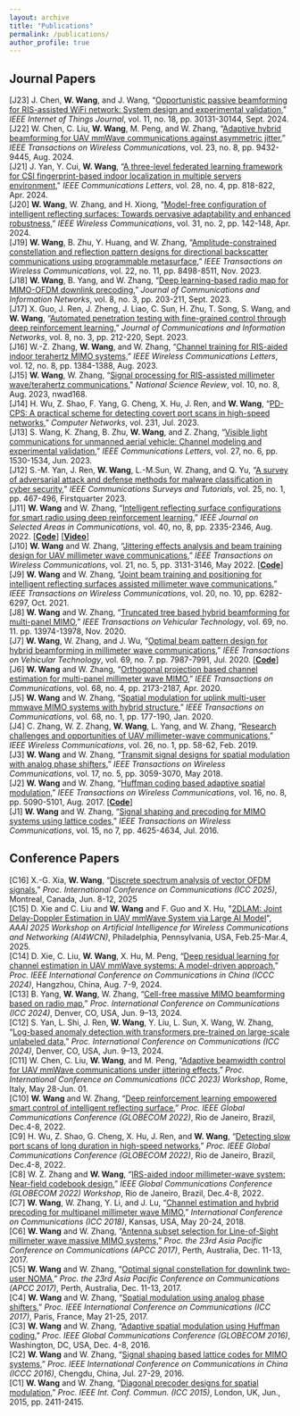 ```yaml
---
layout: archive
title: "Publications"
permalink: /publications/
author_profile: true
---
```


Journal Papers 
------
[J23] J. Chen, **W. Wang**, and J. Wang, “[Opportunistic passive beamforming for RIS-assisted WiFi network: System design and experimental validation](https://ieeexplore.ieee.org/document/10552124),” *IEEE Internet of Things Journal*, vol. 11, no. 18, pp. 30131-30144, Sept. 2024. <br>
[J22] W. Chen, C. Liu, **W. Wang**, M. Peng, and W. Zhang, “[Adaptive hybrid beamforming for UAV mmWave communications against asymmetric jitter](https://ieeexplore.ieee.org/document/10436051),” *IEEE Transactions on Wireless Communications*,  vol. 23, no. 8, pp. 9432-9445, Aug. 2024. <br>
[J21] J. Yan, Y. Cui, **W. Wang**, “[A three-level federated learning framework for CSI fingerprint-based indoor localization in multiple servers environment](https://ieeexplore.ieee.org/document/10412104)," *IEEE Communications Letters*, vol. 28, no. 4, pp. 818-822, Apr. 2024. <br>
[J20] **W. Wang**, W. Zhang, and H. Xiong, “[Model-free configuration of intelligent reflecting surfaces: Towards pervasive adaptability and enhanced robustness](https://ieeexplore.ieee.org/document/10049303),” *IEEE Wireless Communications*, vol. 31, no. 2, pp. 142-148, Apr. 2024. <br>
[J19] **W. Wang**, B. Zhu, Y. Huang, and W. Zhang, “[Amplitude-constrained constellation and reflection pattern designs for directional backscatter communications using programmable metasurface](https://ieeexplore.ieee.org/document/10097675),”  *IEEE Transactions on Wireless Communications*, vol. 22, no. 11, pp. 8498-8511, Nov. 2023. <br>
[J18] **W. Wang**, B. Yang, and W. Zhang, “[Deep learning-based radio map for MIMO-OFDM downlink precoding](https://ieeexplore.ieee.org/document/10272348),”  *Journal of Communications and Information Networks*, vol. 8, no. 3, pp. 203-211, Sept. 2023. <br>
[J17] X. Guo, J. Ren, J. Zheng, J. Liao, C. Sun, H. Zhu, T. Song, S. Wang, and **W. Wang**, “[Automated penetration testing with fine-grained control through deep reinforcement learning](https://ieeexplore.ieee.org/document/10272349),” *Journal of Communications and Information Networks*, vol. 8, no. 3, pp. 212-220, Sept. 2023. <br>
[J16] W.-Z. Zhang, **W. Wang**, and W. Zhang, “[Channel training for RIS-aided indoor terahertz MIMO systems,](https://ieeexplore.ieee.org/abstract/document/10123013)” *IEEE Wireless Communications Letters*, vol. 12, no. 8, pp. 1384-1388, Aug. 2023. <br>
[J15] **W. Wang**, W. Zhang, “[Signal processing for RIS-assisted millimeter wave/terahertz communications](https://academic.oup.com/nsr/advance-article-abstract/doi/10.1093/nsr/nwad168/7190655)," *National Science Review*, vol. 10, no. 8, Aug. 2023, nwad168. <br>
[J14] H. Wu, Z. Shao, F. Yang, G. Cheng, X. Hu, J. Ren, and **W. Wang**, “[PD-CPS: A practical scheme for detecting covert port scans in high-speed networks](https://doi.org/10.1016/j.comnet.2023.109825),”
*Computer Networks*, vol. 231, Jul. 2023. <br>
[J13] S. Wang, K. Zhang, B. Zhu, **W. Wang**, and Z. Zhang, “[Visible light communications for unmanned aerial vehicle: Channel modeling and experimental validation](https://ieeexplore.ieee.org/document/10103523),” *IEEE Communications Letters*, vol. 27, no. 6, pp. 1530-1534, Jun. 2023. <br>
[J12] S.-M. Yan, J. Ren, **W. Wang**, L.-M.Sun, W. Zhang, and Q. Yu, “[A survey of adversarial attack and defense methods for malware classification in cyber security](https://ieeexplore.ieee.org/document/9964330),” *IEEE Communications Surveys and Tutorials*, vol. 25, no. 1, pp. 467-496, Firstquarter 2023. <br>
[J11] **W. Wang** and W. Zhang, “[Intelligent reflecting surface configurations for smart radio using deep reinforcement learning](https://ieeexplore.ieee.org/document/9794416),” *IEEE Journal on Selected Areas in Communications*, vol. 40, no, 8, pp. 2335-2346, Aug. 2022. [[**Code**](https://github.com/WeiWang-WYS/IRSconfigurationDRL)] [[**Video**](https://weiwang-wys.github.io/talks/2022-12-7-talk)]<br>
[J10] **W. Wang** and W. Zhang, “[Jittering effects analysis and beam training design for UAV millimeter wave communications](https://ieeexplore.ieee.org/document/9573459),” *IEEE Transactions on Wireless Communications*, vol. 21, no. 5, pp. 3131-3146, May 2022. [[**Code**](https://github.com/WeiWang-WYS/Near-Field_Far-Field)]<br>
[J9] **W. Wang** and W. Zhang, “[Joint beam training and positioning for intelligent reflecting surfaces assisted millimeter wave communications](https://ieeexplore.ieee.org/document/9410435),” *IEEE Transactions on Wireless Communications*, vol. 20, no. 10, pp. 6282-6297, Oct. 2021. <br>
[J8] **W. Wang** and W. Zhang, “[Truncated tree based hybrid beamforming for multi-panel MIMO](https://ieeexplore.ieee.org/document/9199129/),” *IEEE Transactions on Vehicular Technology*, vol. 69, no. 11. pp. 13974-13978, Nov. 2020. <br>
[J7] **W. Wang**, W. Zhang, and J. Wu, “[Optimal beam pattern design for hybrid beamforming in millimeter wave communications](https://ieeexplore.ieee.org/document/9086134),” *IEEE Transactions on Vehicular Technology*, vol. 69, no. 7. pp. 7987-7991, Jul. 2020. [[**Code**](https://github.com/WeiWang-WYS/BeamPatternDesign)] <br>
[J6] **W. Wang** and W. Zhang, “[Orthogonal projection based channel estimation for multi-panel millimeter wave MIMO](https://ieeexplore.ieee.org/document/8955809),” *IEEE Transactions on Communications*, vol. 68, no. 4, pp. 2173-2187, Apr. 2020. <br>
[J5] **W. Wang** and W. Zhang, “[Spatial modulation for uplink multi-user mmwave MIMO systems with hybrid structure](https://ieeexplore.ieee.org/document/8876878/),” *IEEE Transactions on Communications*, vol. 68, no. 1, pp. 177-190, Jan. 2020. <br>
[J4] C. Zhang, W. Z. Zhang, **W. Wang**, L. Yang, and W. Zhang, “[Research challenges and opportunities of UAV millimeter-wave communications](https://ieeexplore.ieee.org/document/8641426/),” *IEEE Wireless Communications*, vol. 26, no. 1, pp. 58-62, Feb. 2019. <br>
[J3] **W. Wang** and W. Zhang, “[Transmit signal designs for spatial modulation with analog phase shifters](http://ieeexplore.ieee.org/document/8299577/),” *IEEE Transactions on Wireless Communications*, vol. 17, no. 5, pp. 3059-3070, May 2018. <br>
[J2] **W. Wang** and W. Zhang, “[Huffman coding based adaptive spatial modulation](http://ieeexplore.ieee.org/document/7933242/),” *IEEE Transactions on Wireless Communications*, vol. 16, no. 8, pp. 5090-5101, Aug. 2017. [[**Code**](https://github.com/WeiWang-WYS/Huffman-coding-based-adaptive-spatial-modulation)] <br>
[J1] **W. Wang** and W. Zhang, “[Signal shaping and precoding for MIMO systems using lattice codes](http://ieeexplore.ieee.org/xpl/articleDetails.jsp?arnumber=7435312),” *IEEE Transactions on Wireless Communications*, vol. 15, no 7, pp. 4625-4634, Jul. 2016. <br>

Conference Papers
------
[C16] X.-G. Xia, **W. Wang**, “[Discrete spectrum analysis of vector OFDM signals](https://arxiv.org/pdf/2407.19503),” *Proc. International Conference on Communications (ICC 2025)*, Montreal, Canada, Jun. 8-12, 2025 <br>
[C15] D. Xie and C. Liu and **W. Wang** and F. Guo and X. Hu, "[2DLAM: Joint Delay-Doppler Estimation in UAV mmWave System via Large AI Model](https://openreview.net/forum?id=AbmUZ4oJoP)", *AAAI 2025 Workshop on Artificial Intelligence for Wireless Communications and Networking (AI4WCN)*, Philadelphia, Pennsylvania, USA, Feb.25-Mar.4, 2025. <br> 
[C14] D. Xie,  C. Liu, **W. Wang**, X. Hu, M. Peng, “[Deep residual learning for channel estimation in UAV mmWave systems: A model-driven approach](https://ieeexplore.ieee.org/document/10681783),” *Proc. IEEE International Conference on Communications in China (ICCC 2024)*, Hangzhou, China, Aug. 7-9, 2024. <br>
[C13] B. Yang, **W. Wang**, W. Zhang, “[Cell-free massive MIMO beamforming based on radio map](https://ieeexplore.ieee.org/document/10622568),” *Proc. International Conference on Communications (ICC 2024)*, Denver, CO, USA, Jun.  9–13, 2024. <br>
[C12] S. Yan, L. Shi, J. Ren, **W. Wang**, Y. Liu, L. Sun, X. Wang, W. Zhang, “[Log-based anomaly detection with transformers pre-trained on large-scale unlabeled data,](https://ieeexplore.ieee.org/document/10623067)” *Proc. International Conference on Communications (ICC 2024)*, Denver, CO, USA, Jun.  9–13, 2024. <br>
[C11] W. Chen, C. Liu, **W. Wang**, and M. Peng, “[Adaptive beamwidth control for UAV mmWave communications under jittering effects](https://ieeexplore.ieee.org/document/10283724),” *Proc. International Conference on Communications (ICC 2023) Workshop*, Rome, Italy,  May 28-Jun. 01. <br>
[C10] **W. Wang** and W. Zhang, “[Deep reinforcement learning empowered smart control of intelligent reflecting surface](https://ieeexplore.ieee.org/document/10000897/),” *Proc. IEEE Global Communications Conference (GLOBECOM 2022)*, Rio de Janeiro, Brazil, Dec.4-8, 2022. <br>
[C9] H. Wu, Z. Shao, G. Cheng, X. Hu, J. Ren, and **W. Wang**, “[Detecting slow port scans of long duration in high-speed networks](https://ieeexplore.ieee.org/document/10001708/),” *Proc. IEEE Global Communications Conference (GLOBECOM 2022)*, Rio de Janeiro, Brazil, Dec.4-8, 2022. <br>
[C8] W. Z. Zhang and **W. Wang**, “[IRS-aided indoor millimeter-wave system: Near-field codebook design](https://ieeexplore.ieee.org/document/10008623/),” *IEEE Global Communications Conference (GLOBECOM 2022) Workshop*, Rio de Janeiro, Brazil, Dec.4-8, 2022. <br>
[C7] **W. Wang**, W. Zhang, Y. Li, and J. Lu, “[Channel estimation and hybrid precoding for multipanel millimeter wave MIMO](https://ieeexplore.ieee.org/document/8422137),” *International Conference on Communications (ICC 2018)*, Kansas, USA, May 20-24, 2018. <br>
[C6] **W. Wang** and W. Zhang, “[Antenna subset selection for Line-of-Sight millimeter wave massive MIMO systems](https://ieeexplore.ieee.org/document/8304064/),” *Proc. the 23rd Asia Pacific Conference on Communications (APCC 2017)*, Perth, Australia, Dec. 11-13, 2017. <br>
[C5] **W. Wang** and W. Zhang, “[Optimal signal constellation for downlink two-user NOMA](http://ieeexplore.ieee.org/document/8304063/),” *Proc. the 23rd Asia Pacific Conference on Communications (APCC 2017)*, Perth, Australia, Dec. 11-13, 2017. <br>
[C4] **W. Wang** and W. Zhang, “[Spatial modulation using analog phase shifters](http://ieeexplore.ieee.org/xpl/articleDetails.jsp?arnumber=7997057),” *Proc. IEEE International Conference on Communications (ICC 2017)*, Paris, France, May 21-25, 2017. <br>
[C3] **W. Wang** and W. Zhang, “[Adaptive spatial modulation using Huffman coding](http://ieeexplore.ieee.org/xpl/articleDetails.jsp?arnumber=7841569),” *Proc. IEEE Global Communications Conference (GLOBECOM 2016)*, Washington, DC, USA, Dec. 4-8, 2016. <br>
[C2] **W. Wang** and W. Zhang, “[Signal shaping based lattice codes for MIMO systems](http://ieeexplore.ieee.org/xpl/articleDetails.jsp?arnumber=7636808),” *Proc. IEEE International Conference on Communications in China (ICCC 2016)*, Chengdu, China, Jul. 27-29, 2016. <br>
[C1] **W. Wang** and W. Zhang, “[Diagonal precoder designs for spatial modulation](http://ieeexplore.ieee.org/xpl/articleDetails.jsp?arnumber=7248686),” *Proc. IEEE Int. Conf. Commun. (ICC 2015)*, London, UK, Jun., 2015, pp. 2411-2415. <br>
